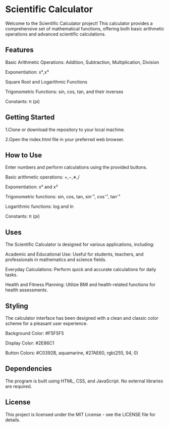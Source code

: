 # Scientific Calculator

Welcome to the Scientific Calculator project! This calculator provides a comprehensive set of mathematical functions, offering both basic arithmetic operations and advanced scientific calculations.

## Features
Basic Arithmetic Operations: Addition, Subtraction, Multiplication, Division

Exponentiation: x²,x³

Square Root and Logarithmic Functions

Trigonometric Functions: sin, cos, tan, and their inverses

Constants: π (pi)

## Getting Started
1.Clone or download the repository to your local machine.

2.Open the index.html file in your preferred web browser.

## How to Use
Enter numbers and perform calculations using the provided buttons.

Basic arithmetic operations: +,−,∗,/

Exponentiation: x² and x³

Trigonometric functions: sin, cos, tan, sin⁻¹, cos⁻¹, tan⁻¹

Logarithmic functions: log and ln

Constants: π (pi)

## Uses
The Scientific Calculator is designed for various applications, including:

Academic and Educational Use: Useful for students, teachers, and professionals in mathematics and science fields.

Everyday Calculations: Perform quick and accurate calculations for daily tasks.

Health and Fitness Planning: Utilize BMI and health-related functions for health assessments.

## Styling
The calculator interface has been designed with a clean and classic color scheme for a pleasant user experience.

Background Color: #F5F5F5

Display Color: #2E86C1

Button Colors: #C0392B, aquamarine, #27AE60, rgb(255, 94, 0)

## Dependencies
The program is built using HTML, CSS, and JavaScript. No external libraries are required.

## License
This project is licensed under the MIT License - see the LICENSE file for details.
